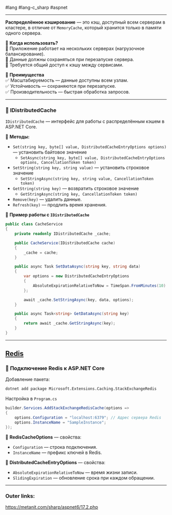 #lang #lang-c_sharp #aspnet 

---
**Распределённое кэширование** — это кэш, доступный всем серверам в кластере, в отличие от `MemoryCache`, который хранится только в памяти одного сервера.

📌 **Когда использовать?**  
🔹 Приложение работает на нескольких серверах (нагрузочное балансирование).  
🔹 Данные должны сохраняться при перезапуске сервера.  
🔹 Требуется общий доступ к кэшу между сервисами.

📌 **Преимущества**  
✅ Масштабируемость — данные доступны всем узлам.  
✅ Устойчивость — сохраняются при перезапуске.  
✅ Производительность — быстрая обработка запросов.

---

### 📌 **IDistributedCache**

`IDistributedCache` — интерфейс для работы с распределённым кэшем в ASP.NET Core.

📌 **Методы:**
- `Set(string key, byte[] value, DistributedCacheEntryOptions options)` — установить байтовое значение
	- `SetAsync(string key, byte[] value, DistributedCacheEntryOptions options, CancellationToken token)`
- `SetString(string key, string value)` — установить строковое значение
	- `SetStringAsync(string key, string value, CancellationToken token)`
- `GetString(string key)`  — возвратить строковое значение
	- `GetStringAsync(string key, CancellationToken token)`
- `Remove(key)` — удалить данные.
- `Refresh(key)` — продлить время хранения.

📌 **Пример работы с `IDistributedCache`**
```csharp
public class CacheService
{
    private readonly IDistributedCache _cache;

    public CacheService(IDistributedCache cache)
    {
        _cache = cache;
    }

    public async Task SetDataAsync(string key, string data)
    {
        var options = new DistributedCacheEntryOptions
        {
            AbsoluteExpirationRelativeToNow = TimeSpan.FromMinutes(10)
        };

        await _cache.SetStringAsync(key, data, options);
    }

    public async Task<string> GetDataAsync(string key)
    {
        return await _cache.GetStringAsync(key);
    }
}
```

---
## [Redis](3.%20Databases/Redis/_Redis.md)

### 📌 **Подключение Redis к ASP.NET Core**

Добавление пакета:
```sh
dotnet add package Microsoft.Extensions.Caching.StackExchangeRedis
```

Настройка в `Program.cs`
```csharp
builder.Services.AddStackExchangeRedisCache(options =>
{
    options.Configuration = "localhost:6379"; // Адрес сервера Redis
    options.InstanceName = "SampleInstance";
});
```

📌 **RedisCacheOptions** — свойства:
- `Configuration` — строка подключения.
- `InstanceName` — префикс ключей в Redis.

📌 **DistributedCacheEntryOptions** — свойства:
- `AbsoluteExpirationRelativeToNow` — время жизни записи.
- `SlidingExpiration` — обновление срока при каждом обращении.

---
### Outer links:
https://metanit.com/sharp/aspnet6/17.2.php